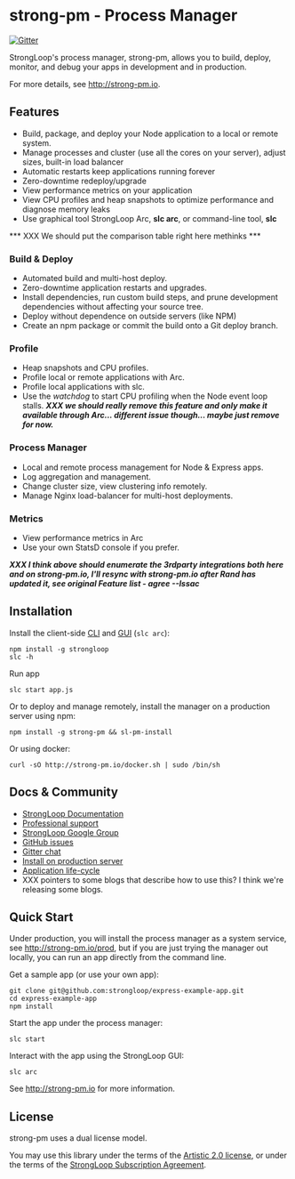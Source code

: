 # strong-pm - Process Manager

[![Gitter](https://badges.gitter.im/Join%20Chat.svg)](https://gitter.im/strongloop/chat?utm_source=badge&utm_medium=badge&utm_campaign=pr-badge&utm_content=badge)

StrongLoop's process manager, strong-pm, allows you to build, deploy, monitor,
and debug your apps in development and in production.

For more details, see http://strong-pm.io.

## Features

- Build, package, and deploy your Node application to a local or remote system.
- Manage processes and cluster (use all the cores on your server), adjust sizes, built-in load balancer
- Automatic restarts keep applications running forever
- Zero-downtime redeploy/upgrade
- View performance metrics on your application
- View CPU profiles and heap snapshots to optimize performance and diagnose memory leaks
- Use graphical tool StrongLoop Arc, **slc arc**, or command-line tool, **slc**

*** XXX We should put the comparison table right here methinks ***

### Build & Deploy

- Automated build and multi-host deploy.
- Zero-downtime application restarts and upgrades.
- Install dependencies, run custom build steps, and prune development dependencies without affecting your source tree.
- Deploy without dependence on outside servers (like NPM)
- Create an npm package or commit the build onto a Git deploy branch.

### Profile

- Heap snapshots and CPU profiles.
- Profile local or remote applications with Arc.
- Profile local applications with slc.
- Use the _watchdog_ to start CPU profiling when the Node event loop stalls. ***XXX we should really remove this feature and only make it available through Arc... different issue though... maybe just remove for now.***

### Process Manager

- Local and remote process management for Node & Express apps.
- Log aggregation and management.
- Change cluster size, view clustering info remotely.
- Manage Nginx load-balancer for multi-host deployments.

### Metrics

- View performance metrics in Arc
- Use your own StatsD console if you prefer.

***XXX I think above should enumerate the 3rdparty integrations both here and on
strong-pm.io, I'll resync with strong-pm.io after Rand has updated it, see
original Feature list - agree --Issac***

## Installation

Install the client-side [CLI](https://github.com/strongloop/strongloop) and
[GUI](https://github.com/strongloop/strong-arc) (`slc arc`):

    npm install -g strongloop
    slc -h

Run app

    slc start app.js
    
Or to deploy and manage remotely, install the manager on a production server using npm:

    npm install -g strong-pm && sl-pm-install

Or using docker:

    curl -sO http://strong-pm.io/docker.sh | sudo /bin/sh

## Docs & Community

- [StrongLoop Documentation](http://docs.strongloop.com/display/SLC/Operating+Node+applications)
- [Professional support](http://strongloop.com/node-js/subscription-plans/)
- [StrongLoop Google Group](https://groups.google.com/forum/#!forum/strongloop)
- [GitHub issues](https://github.com/strongloop/strong-pm/issues)
- [Gitter chat](https://gitter.im/strongloop/chat)
- [Install on production server](./INSTALL.md)
- [Application life-cycle](./LIFE-CYCLE.md)
- XXX pointers to some blogs that describe how to use this? I think we're releasing some blogs.


## Quick Start

Under production, you will install the process manager as a system service, see
http://strong-pm.io/prod, but if you are just trying the manager out locally,
you can run an app directly from the command line.

Get a sample app (or use your own app):

    git clone git@github.com:strongloop/express-example-app.git
    cd express-example-app
    npm install

Start the app under the process manager:

    slc start

Interact with the app using the StrongLoop GUI:

    slc arc

See http://strong-pm.io for more information.


## License

strong-pm uses a dual license model.

You may use this library under the terms of the [Artistic 2.0 license][],
or under the terms of the [StrongLoop Subscription Agreement][].

[Artistic 2.0 license]: http://opensource.org/licenses/Artistic-2.0
[StrongLoop Subscription Agreement]: http://strongloop.com/license
